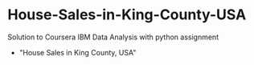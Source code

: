 # House-Sales-in-King-County-USA
Solution to Coursera IBM Data Analysis with python assignment
- "House Sales in King County, USA"
